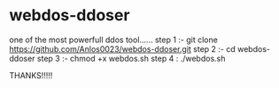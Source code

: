 # webdos-ddoser
one of the most powerfull ddos tool......
step 1 :- git clone https://github.com/Anlos0023/webdos-ddoser.git
step 2 :- cd webdos-ddoser
step 3 :- chmod +x webdos.sh
step 4 :  ./webdos.sh  

THANKS!!!!!
